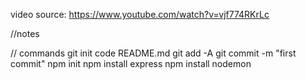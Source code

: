 video source: https://www.youtube.com/watch?v=vjf774RKrLc

//notes


// commands
git init
code README.md
git add -A
git commit -m "first commit"
npm init
npm install express
npm install nodemon